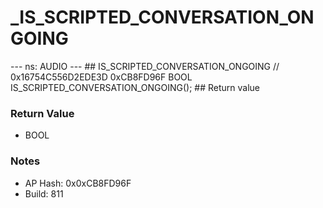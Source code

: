 # _IS_SCRIPTED_CONVERSATION_ONGOING

--- ns: AUDIO --- ## IS_SCRIPTED_CONVERSATION_ONGOING  // 0x16754C556D2EDE3D 0xCB8FD96F BOOL IS_SCRIPTED_CONVERSATION_ONGOING();   ## Return value

### Return Value
* BOOL

### Notes
* AP Hash: 0x0xCB8FD96F
* Build: 811

